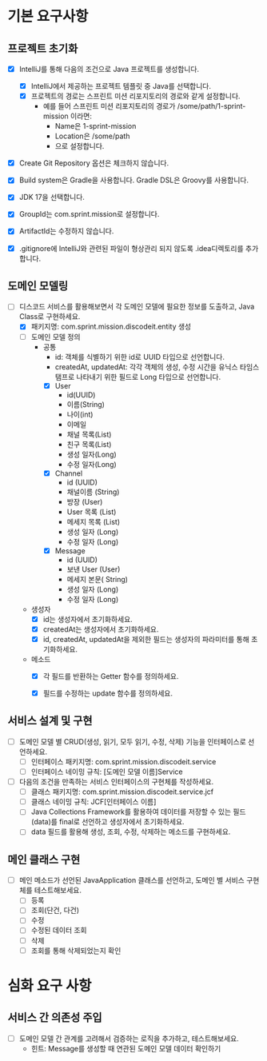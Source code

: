 # 기본 요구사항
## 프로젝트 초기화
- [x] IntelliJ를 통해 다음의 조건으로 Java 프로젝트를 생성합니다.
    - [x]  IntelliJ에서 제공하는 프로젝트 템플릿 중 Java를 선택합니다.
    - [x]  프로젝트의 경로는 스프린트 미션 리포지토리의 경로와 같게 설정합니다.
        - 예를 들어 스프린트 미션 리포지토리의 경로가 /some/path/1-sprint-mission 이라면:
          - Name은 1-sprint-mission
          - Location은 /some/path
          - 으로 설정합니다.

-[x]  Create Git Repository 옵션은 체크하지 않습니다.

-[x]  Build system은 Gradle을 사용합니다. Gradle DSL은 Groovy를 사용합니다.

-[x]  JDK 17을 선택합니다.

-[x]  GroupId는 com.sprint.mission로 설정합니다.

-[x]  ArtifactId는 수정하지 않습니다.

-[x]  .gitignore에 IntelliJ와 관련된 파일이 형상관리 되지 않도록 .idea디렉토리를 추가합니다.


## 도메인 모델링
-[ ] 디스코드 서비스를 활용해보면서 각 도메인 모델에 필요한 정보를 도출하고, Java Class로 구현하세요.
    -[x] 패키지명: com.sprint.mission.discodeit.entity 생성
    -[ ] 도메인 모델 정의
      - 공통
        - id: 객체를 식별하기 위한 id로 UUID 타입으로 선언합니다.
        - createdAt, updatedAt: 각각 객체의 생성, 수정 시간을 유닉스 타임스탬프로 나타내기 위한 필드로 Long 타입으로 선언합니다.
        -[x] User
            - id(UUID)
            - 이름(String)
            - 나이(int)
            - 이메일
            - 채널 목록(List<Channel>)
            - 친구 목록(List<User>)
            - 생성 일자(Long)
            - 수정 일자(Long)
        -[x] Channel
            - id (UUID)
            - 채널이름 (String)
            - 방장 (User)
            - User 목록 (List<User>)
            - 메세지 목록 (List<Message>)
            - 생성 일자 (Long)
            - 수정 일자 (Long)
        -[x] Message
            - id (UUID)
            - 보낸 User (User)
            - 메세지 본문( String)
            - 생성 일자 (Long)
            - 수정 일자 (Long)
    - 생성자
      -[x] id는 생성자에서 초기화하세요.
      -[x] createdAt는 생성자에서 초기화하세요.
      -[x] id, createdAt, updatedAt을 제외한 필드는 생성자의 파라미터를 통해 초기화하세요.

    - 메소드
      -[x] 각 필드를 반환하는 Getter 함수를 정의하세요.
      -[x] 필드를 수정하는 update 함수를 정의하세요.


## 서비스 설계 및 구현
-[ ] 도메인 모델 별 CRUD(생성, 읽기, 모두 읽기, 수정, 삭제) 기능을 인터페이스로 선언하세요.
  -[ ] 인터페이스 패키지명: com.sprint.mission.discodeit.service
  -[ ] 인터페이스 네이밍 규칙: [도메인 모델 이름]Service
-[ ] 다음의 조건을 만족하는 서비스 인터페이스의 구현체를 작성하세요.
  -[ ] 클래스 패키지명: com.sprint.mission.discodeit.service.jcf
  -[ ] 클래스 네이밍 규칙: JCF[인터페이스 이름]
  -[ ] Java Collections Framework를 활용하여 데이터를 저장할 수 있는 필드(data)를 final로 선언하고 생성자에서 초기화하세요.
  -[ ] data 필드를 활용해 생성, 조회, 수정, 삭제하는 메소드를 구현하세요.

## 메인 클래스 구현
-[ ] 메인 메소드가 선언된 JavaApplication 클래스를 선언하고, 도메인 별 서비스 구현체를 테스트해보세요.
  -[ ] 등록
  -[ ] 조회(단건, 다건)
  -[ ] 수정
  -[ ] 수정된 데이터 조회
  -[ ] 삭제
  -[ ] 조회를 통해 삭제되었는지 확인

# 심화 요구 사항
## 서비스 간 의존성 주입
-[ ] 도메인 모델 간 관계를 고려해서 검증하는 로직을 추가하고, 테스트해보세요.
    - 힌트: Message를 생성할 때 연관된 도메인 모델 데이터 확인하기